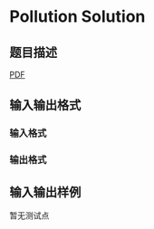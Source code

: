 # Pollution Solution

## 题目描述

[problemUrl]: https://uva.onlinejudge.org/index.php?option=com_onlinejudge&Itemid=8&category=448&page=show_problem&problem=4373

[PDF](https://uva.onlinejudge.org/external/15/p1581.pdf)

## 输入输出格式

### 输入格式

### 输出格式

## 输入输出样例

暂无测试点


